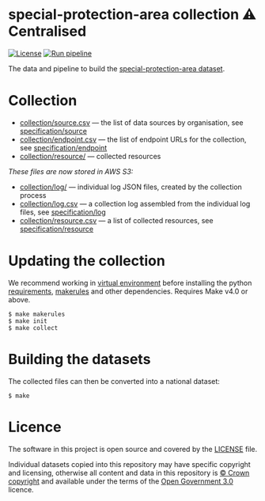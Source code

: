 # special-protection-area collection ⚠️ Centralised

[![License](https://img.shields.io/github/license/mashape/apistatus.svg)](https://github.com/digital-land/special-protection-area/blob/main/LICENSE)
[![Run pipeline](https://github.com/digital-land/special-protection-area-collection/actions/workflows/run.yml/badge.svg)](https://github.com/digital-land/special-protection-area-collection/actions/workflows/run.yml)

The data and pipeline to build the [special-protection-area dataset](https://www.digital-land.info/dataset/special-protection-area).

# Collection

* [collection/source.csv](collection/source.csv) — the list of data sources by organisation, see [specification/source](https://digital-land.github.io/specification/schema/source/)
* [collection/endpoint.csv](collection/endpoint.csv) — the list of endpoint URLs for the collection, see [specification/endpoint](https://digital-land.github.io/specification/schema/endpoint)
* [collection/resource/](collection/resource/) — collected resources

*These files are now stored in AWS S3:*

* [collection/log/](https://files.planning.data.gov.uk/special-protection-area-collection/collection/log/) — individual log JSON files, created by the collection process
* [collection/log.csv](https://files.planning.data.gov.uk/special-protection-area-collection/collection/log.csv) — a collection log assembled from the individual log files, see [specification/log](https://files.planning.data.gov.uk/special-protection-area-collection/https://digital-land.github.io/specification/schema/log)
* [collection/resource.csv](https://files.planning.data.gov.uk/special-protection-area-collection/collection/resource.csv) — a list of collected resources, see [specification/resource](https://files.planning.data.gov.uk/special-protection-area-collection/https://digital-land.github.io/specification/schema/resource)

# Updating the collection

We recommend working in [virtual environment](http://docs.python-guide.org/en/latest/dev/virtualenvs/) before installing the python [requirements](requirements.txt), [makerules](https://github.com/digital-land/makerules) and other dependencies. Requires Make v4.0 or above.

    $ make makerules
    $ make init
    $ make collect

# Building the datasets

The collected files can then be converted into a national dataset:

    $ make

# Licence

The software in this project is open source and covered by the [LICENSE](LICENSE) file.

Individual datasets copied into this repository may have specific copyright and licensing, otherwise all content and data in this repository is
[© Crown copyright](http://www.nationalarchives.gov.uk/information-management/re-using-public-sector-information/copyright-and-re-use/crown-copyright/)
and available under the terms of the [Open Government 3.0](https://www.nationalarchives.gov.uk/doc/open-government-licence/version/3/) licence.
